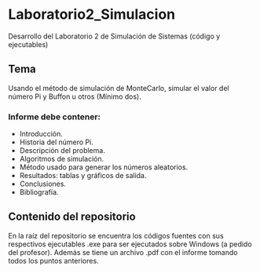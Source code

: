 # Laboratorio2_Simulacion

Desarrollo del Laboratorio 2 de Simulación de Sistemas (código y ejecutables)

## Tema

Usando el método de simulación de MonteCarlo, simular el valor del número Pi y Buffon u otros (Mínimo dos).

### Informe debe contener:

- Introducción.
- Historia del número Pi.
- Descripción del problema.
- Algoritmos de simulación.
- Método usado para generar los números aleatorios.
- Resultados: tablas y gráficos de salida.
- Conclusiones.
- Bibliografía.

## Contenido del repositorio

En la raíz del repositorio se encuentra los códigos fuentes con sus respectivos ejecutables .exe para ser ejecutados sobre Windows (a pedido del profesor). Además se tiene un archivo .pdf con el informe tomando todos los puntos anteriores.
